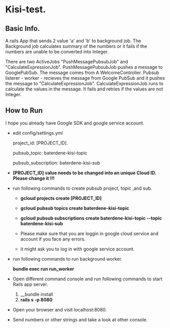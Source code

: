 
# Kisi-test.

## Basic Info.

  A rails App that sends 2 value 'a' and 'b' to background job. The Background job calculates summary of the numbers or it fails if the numbers are unable to be converted into Integer.

  There are two ActiveJobs "PushMessagePubsubJob" and "CalculateExpressionJob".
  PushMessagePubsubJob pushes a message to GooglePubSub. The message comes from A WelcomeController.
  Pubsub listerer - worker - recieves the message from Google PubSub and it pushes the message to "CalculateExpressionJob".
  CalculateExpressionJob runs to calculate the values in the message.
  It fails and retries if the values are not Integer.

## How to Run

  I hope you already have Google SDK and google service account.
  - edit config/settings.yml
  
     project_id: [PROJECT_ID].
     
     pubsub_topic: baterdene-kisi-topic
     
     pubsub_subscription: baterdene-kisi-sub
     
  - __[PROJECT_ID] value needs to be changed into an unique Cloud ID. Please change it !!!__
  
  - run following commands to create pubsub project, topic ,and sub.
  
     * __gcloud projects create [PROJECT_ID]__
     
     * __gcloud pubsub topics create baterdene-kisi-topic__
     
     * __gcloud pubsub subscriptions create baterdene-kisi-topic --topic baterdene-kisi-sub__
     
     * Please make sure that you are loggin in google cloud service and account if you face any errors.
     * it might ask you to log in with google service account. 
        
  - run following commands to run background worker.
  
     __bundle exec run run_worker__
     
  - Open different command console and run following commands to start Rails app server.
     1. __bundle install 
     2. __rails s -p 8080__
  - Open your browser and visit localhost:8080.
  
  - Send numbers or other strings and take a look at other console. 
